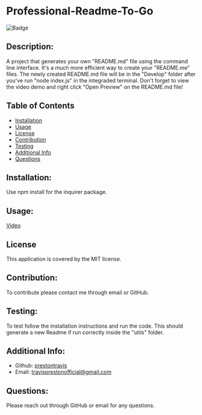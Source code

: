 # Professional-Readme-To-Go
  
  ![Badge](https://img.shields.io/badge/License-MIT-blue.svg)


  ## Description:
A project that generates your own "README.md" file using the command line interface. It's a much more efficient way to create your "README.me" files. The newly created README.md file will be in the "Develop" folder after you've run "node index.js" in the integraded terminal. Don't forget to view the video demo and right click "Open Preview" on the README.md file!

  ## Table of Contents 
  - [Installation](#installation)
  - [Usage](#usage)
  - [License](#license)
  - [Contribution](#contribution)
  - [Testing](#testing)
  - [Additional Info](#additional-info)
  - [Questions](#questions)
  ## Installation:
  Use npm install for the inquirer package.
  
  ## Usage:
  [Video](https://drive.google.com/file/d/1DGMA3qZS7iCtRn32eByp35otioSFGxjg/view)

  ## License
  This application is covered by the MIT license.

  ## Contribution:
  To contribute please contact me through email or GitHub.
  ## Testing:
  To test follow the installation instructions and run the code. This should generate a new Readme if run correctly inside the "utils" folder.
  ## Additional Info:
  - Github: [prestontravis](https://github.com/prestontravis)
  - Email: travisprestonofficial@gmail.com
  ## Questions:
  Please reach out through GitHub or email for any questions.
